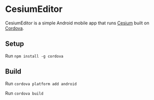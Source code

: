 # CesiumEditor

CesiumEditor is a simple Android mobile app that runs [Cesium](http://cesiumjs.org/) built on [Cordova](https://cordova.apache.org/).

## Setup

Run `npm install -g cordova`

## Build

Run `cordova platform add android`

Run `cordova build`
